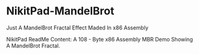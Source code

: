 # NikitPad-MandelBrot
Just A MandelBrot Fractal Effect Maded In x86 Assembly

NikitPad ReadMe Content:
A 108 - Byte x86 Assembly MBR Demo Showing A MandelBrot Fractal.
